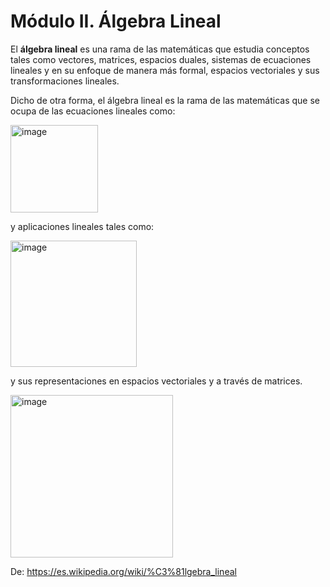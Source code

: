 # Módulo II. Álgebra Lineal
El **álgebra lineal** es una rama de las matemáticas que estudia conceptos tales como vectores, matrices, espacios duales, sistemas de ecuaciones lineales y en su enfoque de manera más formal, espacios vectoriales y sus transformaciones lineales.

Dicho de otra forma, el álgebra lineal es la rama de las matemáticas que se ocupa de las ecuaciones lineales como:

<img width="140" alt="image" src="https://github.com/pedro9olivares/Bourbaki/assets/61219691/0f9d82cd-ed6d-4fc0-9d3f-5a454f6b657e">

y aplicaciones lineales tales como:

<img width="202" alt="image" src="https://github.com/pedro9olivares/Bourbaki/assets/61219691/67e0b919-12b4-4426-875d-2bfb7eb0c8ec">

y sus representaciones en espacios vectoriales y a través de matrices.

<img width="260" alt="image" src="https://github.com/pedro9olivares/Bourbaki/assets/61219691/fab7a081-90e5-4a7c-b655-77c611385fa9">

De: https://es.wikipedia.org/wiki/%C3%81lgebra_lineal
